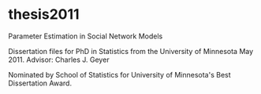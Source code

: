 thesis2011
==========

Parameter Estimation in Social Network Models

Dissertation files for PhD in Statistics from the University of Minnesota
May 2011.
Advisor: Charles J. Geyer

Nominated by School of Statistics for University of Minnesota's Best Dissertation Award.
